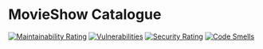 # MovieShow Catalogue

[![Maintainability Rating](https://sonarcloud.io/api/project_badges/measure?project=AlexzPurewoko_movie_catalogue&metric=sqale_rating)](https://sonarcloud.io/dashboard?id=AlexzPurewoko_movie_catalogue)
[![Vulnerabilities](https://sonarcloud.io/api/project_badges/measure?project=AlexzPurewoko_movie_catalogue&metric=vulnerabilities)](https://sonarcloud.io/dashboard?id=AlexzPurewoko_movie_catalogue)
[![Security Rating](https://sonarcloud.io/api/project_badges/measure?project=AlexzPurewoko_movie_catalogue&metric=security_rating)](https://sonarcloud.io/dashboard?id=AlexzPurewoko_movie_catalogue)
[![Code Smells](https://sonarcloud.io/api/project_badges/measure?project=AlexzPurewoko_movie_catalogue&metric=code_smells)](https://sonarcloud.io/dashboard?id=AlexzPurewoko_movie_catalogue)

